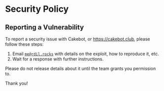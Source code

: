 # Security Policy

## Reporting a Vulnerability

To report a security issue with Cakebot, or https://cakebot.club, please follow these steps:

1. Email [`me@rdil.rocks`](mailto:me@rdil.rocks) with details on the exploit, how to reproduce it, etc.
1. Wait for a response with further instructions.

Please do not release details about it until the team grants you permission to.

Thank you!
